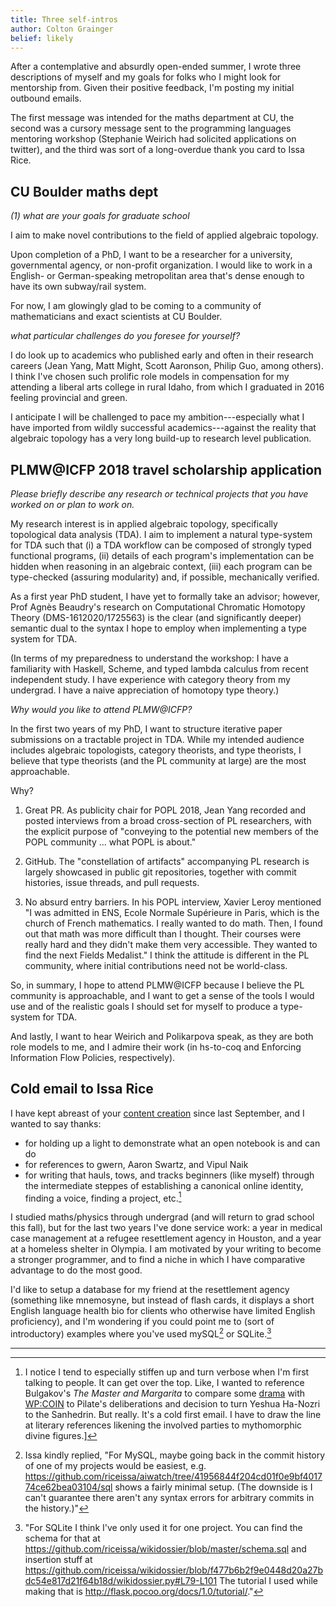```yaml
---
title: Three self-intros
author: Colton Grainger
belief: likely
---
```


After a contemplative and absurdly open-ended summer, I wrote three descriptions of myself and my goals for folks who I might look for mentorship from. Given their positive feedback, I'm posting my initial outbound emails.

The first message was intended for the maths department at CU, the second was a cursory message sent to the programming languages mentoring workshop (Stephanie Weirich had solicited applications on twitter), and the third was sort of a long-overdue thank you card to Issa Rice.

## CU Boulder maths dept

*(1) what are your goals for graduate school*

I aim to make novel contributions to the field of applied algebraic topology.

Upon completion of a PhD, I want to be a researcher for a university, governmental agency, or non-profit organization. I would like to work in a English- or German-speaking metropolitan area that's dense enough to have its own subway/rail system.

For now, I am glowingly glad to be coming to a community of mathematicians and exact scientists at CU Boulder.

*what particular challenges do you foresee for yourself?*

I do look up to academics who published early and often in their research careers (Jean Yang, Matt Might, Scott Aaronson, Philip Guo, among others). I think I've chosen such prolific role models in compensation for my attending a liberal arts college in rural Idaho, from which I graduated in 2016 feeling provincial and green.

I anticipate I will be challenged to pace my ambition---especially what I have imported from wildly successful academics---against the reality that algebraic topology has a very long build-up to research level publication.

## PLMW@ICFP 2018 travel scholarship application

*Please briefly describe any research or technical projects that you have worked on or plan to work on.*

My research interest is in applied algebraic topology, specifically topological data analysis (TDA). I aim to implement a natural type-system for TDA such that (i) a TDA workflow can be composed of strongly typed functional programs, (ii) details of each program's implementation can be hidden when reasoning in an algebraic context, (iii) each program can be type-checked (assuring modularity) and, if possible, mechanically verified.

As a first year PhD student, I have yet to formally take an advisor; however, Prof Agnès Beaudry's research on Computational Chromatic Homotopy Theory (DMS-1612020/1725563) is the clear (and significantly deeper) semantic dual to the syntax I hope to employ when implementing a type system for TDA.

(In terms of my preparedness to understand the workshop: I have a familiarity with Haskell, Scheme, and typed lambda calculus from recent independent study. I have experience with category theory from my undergrad. I have a naive appreciation of homotopy type theory.)

*Why would you like to attend PLMW@ICFP?*

In the first two years of my PhD, I want to structure iterative paper submissions on a tractable project in TDA. While my intended audience includes algebraic topologists, category theorists, and type theorists, I believe that type theorists (and the PL community at large) are the most approachable.

Why?

1. Great PR. As publicity chair for POPL 2018, Jean Yang recorded and posted interviews from a broad cross-section of PL researchers, with the explicit purpose of "conveying to the potential new members of the POPL community ... what POPL is about." 

2. GitHub. The "constellation of artifacts" accompanying PL research is largely showcased in public git repositories, together with commit histories, issue threads, and pull requests.

3. No absurd entry barriers. In his POPL interview, Xavier Leroy mentioned "I was admitted in ENS, Ecole Normale Supérieure in Paris, which is the church of French mathematics. I really wanted to do math. Then, I found out that math was more difficult than I thought. Their courses were really hard and they didn't make them very accessible. They wanted to find the next Fields Medalist." I think the attitude is different in the PL community, where initial contributions need not be world-class. 

So, in summary, I hope to attend PLMW@ICFP because I believe the PL community is approachable, and I want to get a sense of the tools I would use and of the realistic goals I should set for myself to produce a type-system for TDA. 

And lastly, I want to hear Weirich and Polikarpova speak, as they are both role models to me, and I admire their work (in hs-to-coq and Enforcing Information Flow Policies, respectively). 

## Cold email to Issa Rice


I have kept abreast of your [content creation](https://issarice.com/content-creation) since last September, and I wanted to say thanks:

- for holding up a light to demonstrate what an open notebook is and can do
- for references to gwern, Aaron Swartz, and Vipul Naik
- for writing that hauls, tows, and tracks beginners (like myself) through the intermediate steppes of establishing a canonical online identity, finding a voice, finding a project, etc.[^observe]

[^observe]: I notice I tend to especially stiffen up and turn verbose when I'm first talking to people. It can get over the top. Like, I wanted to reference Bulgakov's *The Master and Margarita* to compare some [drama](https://en.wikipedia.org/wiki/Wikipedia:Miscellany_for_deletion/User:Riceissa/Animal_Charity_Evaluators) with [WP:COIN](https://en.wikipedia.org/wiki/Wikipedia:Conflict_of_interest/Noticeboard/Archive_113#Vipul.27s_paid_editing_enterprise) to Pilate's deliberations and decision to turn Yeshua Ha-Nozri to the Sanhedrin. But really. It's a cold first email. I have to draw the line at literary references likening the involved parties to mythomorphic divine figures.] 

I studied maths/physics through undergrad (and will return to grad school this fall), but for the last two years I've done service work: a year in medical case management at a refugee resettlement agency in Houston, and a year at a homeless shelter in Olympia. I am motivated by your writing to become a stronger programmer, and to find a niche in which I have comparative advantage to do the most good.

I'd like to setup a database for my friend at the resettlement agency (something like mnemosyne, but instead of flash cards, it displays a short English language health bio for clients who otherwise have limited English proficiency), and I'm wondering if you could point me to (sort of introductory) examples where you've used mySQL[^mysql] or SQLite.[^sqlite]

<hr>

[^mysql]: Issa kindly replied, "For MySQL, maybe going back in the commit history of one of my projects would be easiest, e.g. <https://github.com/riceissa/aiwatch/tree/41956844f204cd01f0e9bf401774ce62bea03104/sql> shows a fairly minimal setup. (The downside is I can't guarantee there aren't any syntax errors for arbitrary commits in the history.)" 

[^sqlite]: "For SQLite I think I've only used it for one project. You can find the schema for that at <https://github.com/riceissa/wikidossier/blob/master/schema.sql> and insertion stuff at <https://github.com/riceissa/wikidossier/blob/f477b6b2f9e0448d20a27bdc54e817d21f64b18d/wikidossier.py#L79-L101> The tutorial I used while making that is <http://flask.pocoo.org/docs/1.0/tutorial/>."


